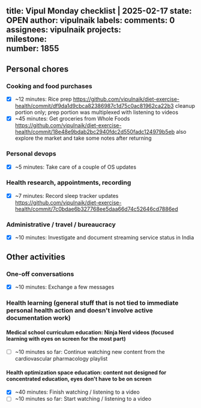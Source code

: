 title:	Vipul Monday checklist | 2025-02-17
state:	OPEN
author:	vipulnaik
labels:	
comments:	0
assignees:	vipulnaik
projects:	
milestone:	
number:	1855
--
## Personal chores

### Cooking and food purchases

- [x] ~12 minutes: Rice prep https://github.com/vipulnaik/diet-exercise-health/commit/df9da1d9cbca82386987c1d75c0ac81962ca22b3 cleanup portion only; prep portion was multiplexed with listening to videos
- [x] ~45 minutes: Get groceries from Whole Foods https://github.com/vipulnaik/diet-exercise-health/commit/18e48e9bdab2bc2940fdc2d550fadc124979b5eb also explore the market and take some notes after returning

### Personal devops

- [x] ~5 minutes: Take care of a couple of OS updates

### Health research, appointments, recording

- [x] ~7 minutes: Record sleep tracker updates https://github.com/vipulnaik/diet-exercise-health/commit/7c0bdae6b327768ee5daa66d74c52646cd7886ed

### Administrative / travel / bureaucracy

- [x] ~10 minutes: Investigate and document streaming service status in India

## Other activities

### One-off conversations

- [x] ~10 minutes: Exchange a few messages

### Health learning (general stuff that is not tied to immediate personal health action and doesn't involve active documentation work)

#### Medical school curriculum education: Ninja Nerd videos (focused learning with eyes on screen for the most part)

- [ ] ~10 minutes so far: Continue watching new content from the cardiovascular pharmacology playlist

#### Health optimization space education: content not designed for concentrated education, eyes don't have to be on screen

- [x] ~40 minutes: Finish watching / listening to a video
- [ ] ~10 minutes so far: Start watching / listening to a video
